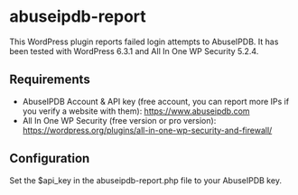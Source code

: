 # abuseipdb-report

This WordPress plugin reports failed login attempts to AbuseIPDB. It has been tested with WordPress 6.3.1 and All In One WP Security 5.2.4.

## Requirements

* AbuseIPDB Account & API key (free account, you can report more IPs if you verify a website with them): https://www.abuseipdb.com 
* All In One WP Security (free version or pro version): https://wordpress.org/plugins/all-in-one-wp-security-and-firewall/

## Configuration

Set the $api_key in the abuseipdb-report.php file to your AbuseIPDB key.